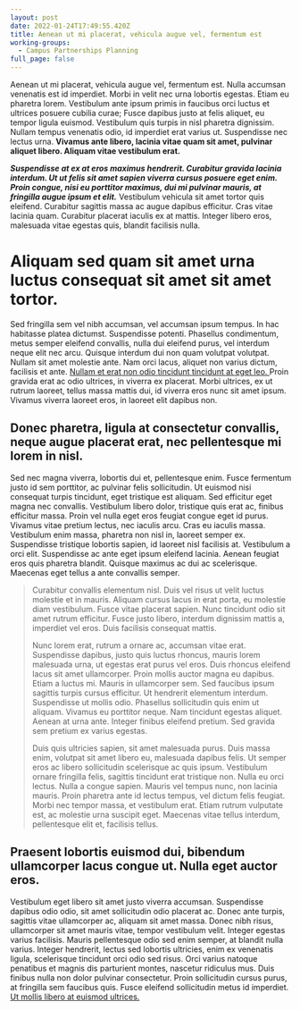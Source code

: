 ```yaml
---
layout: post
date: 2022-01-24T17:49:55.420Z
title: Aenean ut mi placerat, vehicula augue vel, fermentum est
working-groups:
  - Campus Partnerships Planning
full_page: false
---
```

Aenean ut mi placerat, vehicula augue vel, fermentum est. Nulla accumsan venenatis est id imperdiet. Morbi in velit nec urna lobortis egestas. Etiam eu pharetra lorem. Vestibulum ante ipsum primis in faucibus orci luctus et ultrices posuere cubilia curae; Fusce dapibus justo at felis aliquet, eu tempor ligula euismod. Vestibulum quis turpis in nisl pharetra dignissim. Nullam tempus venenatis odio, id imperdiet erat varius ut. Suspendisse nec lectus urna. **Vivamus ante libero, lacinia vitae quam sit amet, pulvinar aliquet libero. Aliquam vitae vestibulum erat.**

***Suspendisse at ex at eros maximus hendrerit. Curabitur gravida lacinia interdum. Ut ut felis sit amet sapien viverra cursus posuere eget enim. Proin congue, nisi eu porttitor maximus, dui mi pulvinar mauris, at fringilla augue ipsum et elit.*** Vestibulum vehicula sit amet tortor quis eleifend. Curabitur sagittis massa ac augue dapibus efficitur. Cras vitae lacinia quam. Curabitur placerat iaculis ex at mattis. Integer libero eros, malesuada vitae egestas quis, blandit facilisis nulla.

# Aliquam sed quam sit amet urna luctus consequat sit amet sit amet tortor.

Sed fringilla sem vel nibh accumsan, vel accumsan ipsum tempus. In hac habitasse platea dictumst. Suspendisse potenti. Phasellus condimentum, metus semper eleifend convallis, nulla dui eleifend purus, vel interdum neque elit nec arcu. Quisque interdum dui non quam volutpat volutpat. Nullam sit amet molestie ante. Nam orci lacus, aliquet non varius dictum, facilisis et ante. [Nullam et erat non odio tincidunt tincidunt at eget leo. ](https://oa.works)Proin gravida erat ac odio ultrices, in viverra ex placerat. Morbi ultrices, ex ut rutrum laoreet, tellus massa mattis dui, id viverra eros nunc sit amet ipsum. Vivamus viverra laoreet eros, in laoreet elit dapibus non.

## Donec pharetra, ligula at consectetur convallis, neque augue placerat erat, nec pellentesque mi lorem in nisl.

Sed nec magna viverra, lobortis dui et, pellentesque enim. Fusce fermentum justo id sem porttitor, ac pulvinar felis sollicitudin. Ut euismod nisi consequat turpis tincidunt, eget tristique est aliquam. Sed efficitur eget magna nec convallis. Vestibulum libero dolor, tristique quis erat ac, finibus efficitur massa. Proin vel nulla eget eros feugiat congue eget id purus. Vivamus vitae pretium lectus, nec iaculis arcu. Cras eu iaculis massa. Vestibulum enim massa, pharetra non nisl in, laoreet semper ex. Suspendisse tristique lobortis sapien, id laoreet nisl facilisis at. Vestibulum a orci elit. Suspendisse ac ante eget ipsum eleifend lacinia. Aenean feugiat eros quis pharetra blandit. Quisque maximus ac dui ac scelerisque. Maecenas eget tellus a ante convallis semper.

> Curabitur convallis elementum nisl. Duis vel risus ut velit luctus molestie et in mauris. Aliquam cursus lacus in erat porta, eu molestie diam vestibulum. Fusce vitae placerat sapien. Nunc tincidunt odio sit amet rutrum efficitur. Fusce justo libero, interdum dignissim mattis a, imperdiet vel eros. Duis facilisis consequat mattis.
>
> Nunc lorem erat, rutrum a ornare ac, accumsan vitae erat. Suspendisse dapibus, justo quis luctus rhoncus, mauris lorem malesuada urna, ut egestas erat purus vel eros. Duis rhoncus eleifend lacus sit amet ullamcorper. Proin mollis auctor magna eu dapibus. Etiam a luctus mi. Mauris in ullamcorper sem. Sed faucibus ipsum sagittis turpis cursus efficitur. Ut hendrerit elementum interdum. Suspendisse ut mollis odio. Phasellus sollicitudin quis enim ut aliquam. Vivamus eu porttitor neque. Nam tincidunt egestas aliquet. Aenean at urna ante. Integer finibus eleifend pretium. Sed gravida sem pretium ex varius egestas.
>
> Duis quis ultricies sapien, sit amet malesuada purus. Duis massa enim, volutpat sit amet libero eu, malesuada dapibus felis. Ut semper eros ac libero sollicitudin scelerisque ac quis ipsum. Vestibulum ornare fringilla felis, sagittis tincidunt erat tristique non. Nulla eu orci lectus. Nulla a congue sapien. Mauris vel tempus nunc, non lacinia mauris. Proin pharetra ante id lectus tempus, vel dictum felis feugiat. Morbi nec tempor massa, et vestibulum erat. Etiam rutrum vulputate est, ac molestie urna suscipit eget. Maecenas vitae tellus interdum, pellentesque elit et, facilisis tellus.

## Praesent lobortis euismod dui, bibendum ullamcorper lacus congue ut. Nulla eget auctor eros.

Vestibulum eget libero sit amet justo viverra accumsan. Suspendisse dapibus odio odio, sit amet sollicitudin odio placerat ac. Donec ante turpis, sagittis vitae ullamcorper ac, aliquam sit amet massa. Donec nibh risus, ullamcorper sit amet mauris vitae, tempor vestibulum velit. Integer egestas varius facilisis. Mauris pellentesque odio sed enim semper, at blandit nulla varius. Integer hendrerit, lectus sed lobortis ultricies, enim ex venenatis ligula, scelerisque tincidunt orci odio sed risus. Orci varius natoque penatibus et magnis dis parturient montes, nascetur ridiculus mus. Duis finibus nulla non dolor pulvinar consectetur. Proin sollicitudin cursus purus, at fringilla sem faucibus quis. Fusce eleifend sollicitudin metus id imperdiet. [Ut mollis libero at euismod ultrices.](https://oa.works)
